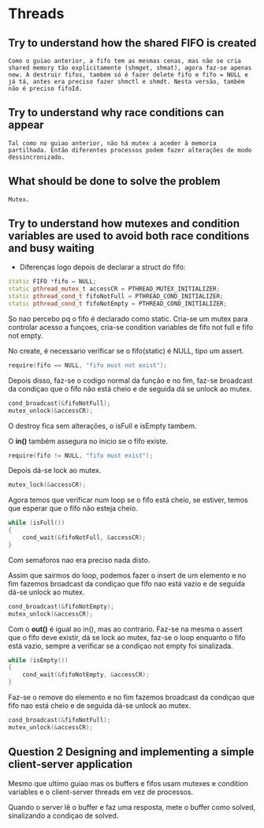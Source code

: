 # Threads

## Try to understand how the shared FIFO is created

    Como o guiao anterior, a fifo tem as mesmas cenas, mas não se cria shared memory tão explicitamente (shmget, shmat), agora faz-se apenas new. A destruir fifos, também só é fazer delete fifo e fifo = NULL e já tá, antes era preciso fazer shmctl e shmdt. Nesta versão, também não é preciso fifoId.

## Try to understand why race conditions can appear

    Tal como no guiao anterior, não há mutex a aceder à memoria partilhada. Então diferentes processos podem fazer alterações de modo dessincronizado.

## What should be done to solve the problem

    Mutex.

## Try to understand how mutexes and condition variables are used to avoid both race conditions and busy waiting

- Diferenças logo depois de declarar a struct do fifo:

```cpp
static FIFO *fifo = NULL;
static pthread_mutex_t accessCR = PTHREAD_MUTEX_INITIALIZER;
static pthread_cond_t fifoNotFull = PTHREAD_COND_INITIALIZER;
static pthread_cond_t fifoNotEmpty = PTHREAD_COND_INITIALIZER;
```

So nao percebo pq o fifo é declarado como static.
Cria-se um mutex para controlar acesso a funçoes, cria-se condition variables de fifo not full e fifo not empty.

No create, é necessario verificar se o fifo(static) é NULL, tipo um assert.

```cpp
require(fifo == NULL, "fifo must not exist");
```

Depois disso, faz-se o codigo normal da função e no fim, faz-se broadcast da condiçao que o fifo não está cheio e de seguida dá se unlock ao mutex.

```cpp
cond_broadcast(&fifoNotFull);
mutex_unlock(&accessCR);
```

O destroy fica sem alterações, o isFull e isEmpty tambem.

O **in()** também assegura no inicio se o fifo existe.

```cpp
require(fifo != NULL, "fifo must exist");
```

Depois dá-se lock ao mutex.

```cpp
mutex_lock(&accessCR);
```

Agora temos que verificar num loop se o fifo está cheio, se estiver, temos que esperar que o fifo não esteja cheio.

```cpp
while (isFull())
{
    cond_wait(&fifoNotFull, &accessCR); 
}
```

Com semaforos nao era preciso nada disto.

Assim que sairmos do loop, podemos fazer o insert de um elemento e no fim fazemos broadcast da condiçao que fifo nao está vazio e de seguida dá-se unlock ao mutex.

```cpp
cond_broadcast(&fifoNotEmpty);
mutex_unlock(&accessCR);
```

Com o **out()** é igual ao in(), mas ao contrario. Faz-se na mesma o assert que o fifo deve existir, dá se lock ao mutex, faz-se o loop enquanto o fifo está vazio, sempre a verificar se a condiçao not empty foi sinalizada.

```cpp
while (isEmpty())
{
    cond_wait(&fifoNotEmpty, &accessCR); 
}
```

Faz-se o remove do elemento e no fim fazemos broadcast da condiçao que fifo nao está cheio e de seguida dá-se unlock ao mutex.

```cpp
cond_broadcast(&fifoNotFull);
mutex_unlock(&accessCR);
```

## Question 2 Designing and implementing a simple client-server application

Mesmo que ultimo guiao mas os buffers e fifos usam mutexes e condition variables e o client-server threads em vez de processos.

Quando o server lê o buffer e faz uma resposta, mete o buffer como solved, sinalizando a condiçao de solved.
